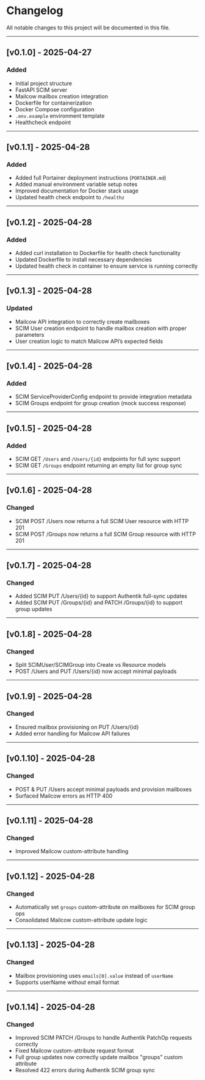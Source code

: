 # Changelog

All notable changes to this project will be documented in this file.

---

## [v0.1.0] - 2025-04-27
### Added
- Initial project structure
- FastAPI SCIM server
- Mailcow mailbox creation integration
- Dockerfile for containerization
- Docker Compose configuration
- `.env.example` environment template
- Healthcheck endpoint

---

## [v0.1.1] - 2025-04-28
### Added
- Added full Portainer deployment instructions (`PORTAINER.md`)
- Added manual environment variable setup notes
- Improved documentation for Docker stack usage
- Updated health check endpoint to `/healthz`

---

## [v0.1.2] - 2025-04-28
### Added
- Added curl installation to Dockerfile for health check functionality
- Updated Dockerfile to install necessary dependencies
- Updated health check in container to ensure service is running correctly

---

## [v0.1.3] - 2025-04-28
### Updated
- Mailcow API integration to correctly create mailboxes
- SCIM User creation endpoint to handle mailbox creation with proper parameters
- User creation logic to match Mailcow API’s expected fields

---

## [v0.1.4] - 2025-04-28
### Added
- SCIM ServiceProviderConfig endpoint to provide integration metadata
- SCIM Groups endpoint for group creation (mock success response)

---

## [v0.1.5] - 2025-04-28
### Added
- SCIM GET `/Users` and `/Users/{id}` endpoints for full sync support
- SCIM GET `/Groups` endpoint returning an empty list for group sync

---

## [v0.1.6] - 2025-04-28
### Changed
- SCIM POST /Users now returns a full SCIM User resource with HTTP 201
- SCIM POST /Groups now returns a full SCIM Group resource with HTTP 201

---

## [v0.1.7] - 2025-04-28
### Changed
- Added SCIM PUT /Users/{id} to support Authentik full-sync updates
- Added SCIM PUT /Groups/{id} and PATCH /Groups/{id} to support group updates

---

## [v0.1.8] - 2025-04-28
### Changed
- Split SCIMUser/SCIMGroup into Create vs Resource models
- POST /Users and PUT /Users/{id} now accept minimal payloads

---

## [v0.1.9] - 2025-04-28
### Changed
- Ensured mailbox provisioning on PUT /Users/{id}
- Added error handling for Mailcow API failures

---

## [v0.1.10] - 2025-04-28
### Changed
- POST & PUT /Users accept minimal payloads and provision mailboxes
- Surfaced Mailcow errors as HTTP 400

---

## [v0.1.11] - 2025-04-28
### Changed
- Improved Mailcow custom-attribute handling

---

## [v0.1.12] - 2025-04-28
### Changed
- Automatically set `groups` custom-attribute on mailboxes for SCIM group ops
- Consolidated Mailcow custom-attribute update logic

---

## [v0.1.13] - 2025-04-28
### Changed
- Mailbox provisioning uses `emails[0].value` instead of `userName`
- Supports userName without email format

---

## [v0.1.14] - 2025-04-28
### Changed
- Improved SCIM PATCH /Groups to handle Authentik PatchOp requests correctly
- Fixed Mailcow custom-attribute request format
- Full group updates now correctly update mailbox "groups" custom attribute
- Resolved 422 errors during Authentik SCIM group sync